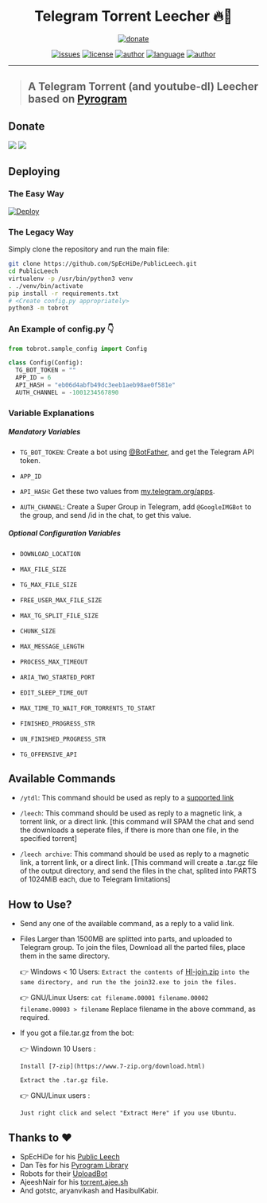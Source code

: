 <h1 align="center">Telegram Torrent Leecher 🔥🤖</h1> 
<p align="center">
<a href="#"><img alt="donate" src="https://c5.patreon.com/external/logo/become_a_patron_button@2x.png"/></a>
</p>
<p align="center">
<a href="https://img.shields.io/github/issues/imsawankumar/Leech-Bot"><img alt="issues" src="https://img.shields.io/github/issues/imsawankumar/Leech-Bot"/></a>
<a href="https://img.shields.io/github/license/imsawankumar/Leech-Bot"><img alt="license" src="https://img.shields.io/github/license/imsawankumar/Leech-Bot"/></a>
<a href="https://sawankumar.gitlab.io/"><img alt="author" src="https://img.shields.io/badge/author-Sawan%20Kumar-red"/></a>
<a href="https://www.python.org/"><img alt="language" src="https://img.shields.io/badge/Made%20with-Python-1f425f.svg"/></a>
<a href="https://github.com/ellerbrock/open-source-badges/"><img alt="author" src="https://badges.frapsoft.com/os/v1/open-source.svg?v=103"/></a>
</p>

<hr>

> ## A Telegram Torrent (and youtube-dl) Leecher based on [Pyrogram](https://github.com/pyrogram/pyrogram)

## Donate 

[<img src="https://raw.githubusercontent.com/imsawankumar/Torrent-Mirror-Bot/master/files/paypal.png">](https://www.paypal.me/sawan1800)
[<img src="https://raw.githubusercontent.com/imsawankumar/Torrent-Mirror-Bot/master/files/upi.png">](#)

## Deploying

### The Easy Way

[![Deploy](https://www.herokucdn.com/deploy/button.svg)](https://heroku.com/deploy)

### The Legacy Way
Simply clone the repository and run the main file:

```sh
git clone https://github.com/SpEcHiDe/PublicLeech.git
cd PublicLeech
virtualenv -p /usr/bin/python3 venv
. ./venv/bin/activate
pip install -r requirements.txt
# <Create config.py appropriately>
python3 -m tobrot
```

### An Example of config.py 👇
```py
from tobrot.sample_config import Config

class Config(Config):
  TG_BOT_TOKEN = ""
  APP_ID = 6
  API_HASH = "eb06d4abfb49dc3eeb1aeb98ae0f581e"
  AUTH_CHANNEL = -1001234567890
```

### Variable Explanations

##### Mandatory Variables

* `TG_BOT_TOKEN`: Create a bot using [@BotFather](https://telegram.dog/BotFather), and get the Telegram API token.

* `APP_ID`
* `API_HASH`: Get these two values from [my.telegram.org/apps](https://my.telegram.org/apps).
* `AUTH_CHANNEL`: Create a Super Group in Telegram, add `@GoogleIMGBot` to the group, and send /id in the chat, to get this value.

##### Optional Configuration Variables

* `DOWNLOAD_LOCATION`

* `MAX_FILE_SIZE`

* `TG_MAX_FILE_SIZE`

* `FREE_USER_MAX_FILE_SIZE`

* `MAX_TG_SPLIT_FILE_SIZE`

* `CHUNK_SIZE`

* `MAX_MESSAGE_LENGTH`

* `PROCESS_MAX_TIMEOUT`

* `ARIA_TWO_STARTED_PORT`

* `EDIT_SLEEP_TIME_OUT`

* `MAX_TIME_TO_WAIT_FOR_TORRENTS_TO_START`

* `FINISHED_PROGRESS_STR`

* `UN_FINISHED_PROGRESS_STR`

* `TG_OFFENSIVE_API`

## Available Commands

* `/ytdl`: This command should be used as reply to a [supported link](https://ytdl-org.github.io/youtube-dl/supportedsites.html)

* `/leech`: This command should be used as reply to a magnetic link, a torrent link, or a direct link. [this command will SPAM the chat and send the downloads a seperate files, if there is more than one file, in the specified torrent]

* `/leech archive`: This command should be used as reply to a magnetic link, a torrent link, or a direct link. [This command will create a .tar.gz file of the output directory, and send the files in the chat, splited into PARTS of 1024MiB each, due to Telegram limitations]


## How to Use?

* Send any one of the available command, as a reply to a valid link.

* Files Larger than 1500MB are splitted into parts, and uploaded to Telegram group. To join the files, Download all the parted files, place them in the same directory.
  
  👉 Windows < 10 Users: 
  `Extract the contents of` [Hl-join.zip](https://github.com/imsawankumar/Leech-Bot/hl-join/hl-join.zip)  `into the same directory, and run the the join32.exe to join the files.`
  
  👉 GNU/Linux Users: 
  `cat filename.00001 filename.00002 filename.00003 > filename`
   Replace filename in the above command, as required.
  
* If you got a file.tar.gz from the bot:

  👉 Windown 10 Users : 
  
  `Install [7-zip](https://www.7-zip.org/download.html)`
  
  `Extract the .tar.gz file.`
  
  👉 GNU/Linux users : 
  
  `Just right click and select "Extract Here" if you use Ubuntu.`

## Thanks to :heart:

* SpEcHiDe for his [Public Leech](https://github.com/SpEcHiDe/PublicLeech)
* Dan Tès for his [Pyrogram Library](https://github.com/pyrogram/pyrogram)
* Robots for their [UploadBot](https://telegram.dog/UploadBot)
* AjeeshNair for his [torrent.ajee.sh](https://torrent.ajee.sh)
* And gotstc, aryanvikash and HasibulKabir.

